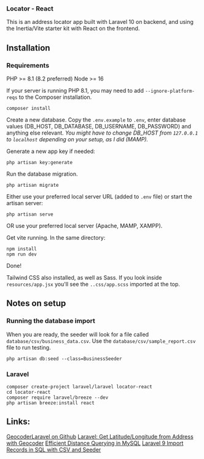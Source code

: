 ### Locator - React
This is an address locator app built with Laravel 10 on backend, and using the Inertia/Vite starter kit with React on the frontend.

## Installation

### Requirements

PHP >= 8.1 (8.2 preferred)
Node >= 16

If your server is running PHP 8.1, you may need to add `--ignore-platform-reqs` to the Composer installation.

```
composer install
```

Create a new database. Copy the `.env.example` to `.env`, enter database values (DB_HOST, DB_DATABASE, DB_USERNAME, DB_PASSWORD) and anything else relevant. *You might have to change DB_HOST from `127.0.0.1` to `localhost` depending on your setup, as I did (MAMP).*

Generate a new app key if needed:

```
php artisan key:generate
```

Run the database migration.

```
php artisan migrate
```

Either use your preferred local server URL (added to `.env` file) or start the artisan server:

```
php artisan serve
```

OR use your preferred local server (Apache, MAMP, XAMPP).

Get vite running.  In the same directory:

```
npm install
npm run dev
```

Done!

Tailwind CSS also installed, as well as Sass.  If you look inside `resources/app.jsx` you'll see the `..css/app.scss` imported at the top.

## Notes on setup

### Running the database import

When you are ready, the seeder will look for a file called `database/csv/business_data.csv`. Use the `database/csv/sample_report.csv` file to run testing.

```
php artisan db:seed --class=BusinessSeeder 
```

### Laravel

```
composer create-project laravel/laravel locator-react
cd locator-react
composer require laravel/breeze --dev
php artisan breeze:install react
```

## Links:

[GeocoderLaravel on Github](https://github.com/geocoder-php/GeocoderLaravel)
[Laravel: Get Latitude/Longitude from Address with Geocoder](https://laraveldaily.com/post/laravel-get-latitude-longitude-from-address-geocoder)
[Efficient Distance Querying in MySQL](https://aaronfrancis.com/2021/efficient-distance-querying-in-my-sql)
[Laravel 9 Import Records in SQL with CSV and Seeder](https://www.positronx.io/laravel-import-records-in-sql-with-csv-and-seeder-tutorial/)
